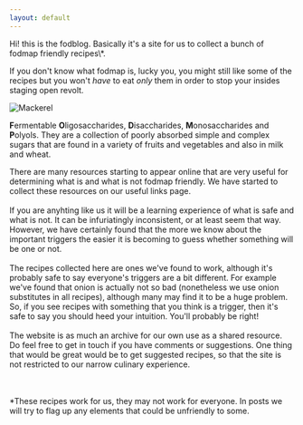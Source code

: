 ```yaml
---
layout: default
---
```


<div class="lead pretty-links">
 <p markdown="1"> Hi! this is the fodblog. Basically it's a site for us to collect a bunch of fodmap friendly recipes\*.
<br>

  If you don't know what fodmap is, lucky you, you might still like some of the recipes but you won't *have* to eat *only*  them in order to stop your insides staging open revolt. 
  
  ![Mackerel]({{https://fodblog.github.io/}}/assets/pictures/mackerel.gif)
  
 **F**ermentable **O**ligosaccharides, **D**isaccharides, **M**onosaccharides and **P**olyols. They are a collection of poorly absorbed simple and complex sugars that are found in a variety of fruits and vegetables and also in milk and wheat. 
 
There are many resources starting to appear online that are very useful for determining what is and what is not fodmap friendly. We have started to collect these resources on our useful links page.
<br>
<br>
 If you are anyhting like us it will be a learning experience of what is safe and what is not. It can be infuriatingly inconsistent, or at least seem that way. However, we have certainly found that the more we know about the important triggers the easier it is becoming to guess whether something will be one or not. 
<br>
<br>
The recipes collected here are ones we've found to work, although it's probably safe to say everyone's triggers are a bit different. For example we've found that onion is actually not so bad (nonetheless we use onion substitutes in all recipes), although many may find it to be a huge problem. So, if you see recipes with something that you think is a trigger, then it's safe to say you should heed your intuition. You'll probably be right!
<br>
<br>
The website is as much an archive for our own use as a shared resource. Do feel free to get in touch if you have comments or suggestions. One thing that would be great would be to get suggested recipes, so that the site is not restricted to our narrow culinary experience.
<br>
<br>
<br>

\*These recipes work for us, they may not work for everyone. In posts we will try to flag up any elements that could be unfriendly to some.
</p>
</div>
